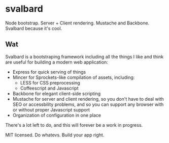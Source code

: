 svalbard
===============

Node bootstrap. Server + Client rendering. Mustache and Backbone. Svalbard because it's cool.

Wat
---

Svalbard is a bootstraping framework including all the things I like and think
are useful for building a modern web application:

* Express for quick serving of things
* Mincer for Sprockets-like compilation of assets, including:
  * LESS for CSS preprocessing
  * Coffeescript and Javascript
* Backbone for elegant client-side scripting
* Mustache for server and client rendering, so you don't have to deal with
SEO or accessbility problems, and so you can support any browser with or
without proper Javascript support
* Organization of configuration in one place

There's a lot left to do, and this will forever be a work in progress.

MIT licensed. Do whatevs. Build your app right.
